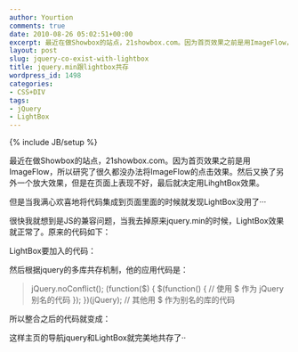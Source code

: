 ```yaml
---
author: Yourtion
comments: true
date: 2010-08-26 05:02:51+00:00
excerpt: 最近在做Showbox的站点，21showbox.com。因为首页效果之前是用ImageFlow，所以研究了很久都没办法将ImageFlow的点击效果。然后又换了另外一个放大效果，但是在页面上表现不好，最后就决定用LihghtBox效果。但是当我满心欢喜地将代码集成到页面里面的时候就发现LightBox没用了···很快我就想到是JS的兼容问题，当我去掉原来jquery.min的时候，LightBox效果就正常了。原来的代码如下：
layout: post
slug: jquery-co-exist-with-lightbox
title: jquery.min跟lightbox共存
wordpress_id: 1498
categories:
- CSS+DIV
tags:
- jQuery
- LightBox
---
```

{% include JB/setup %}

最近在做Showbox的站点，21showbox.com。因为首页效果之前是用ImageFlow，所以研究了很久都没办法将ImageFlow的点击效果。然后又换了另外一个放大效果，但是在页面上表现不好，最后就决定用LihghtBox效果。

但是当我满心欢喜地将代码集成到页面里面的时候就发现LightBox没用了···

很快我就想到是JS的兼容问题，当我去掉原来jquery.min的时候，LightBox效果就正常了。原来的代码如下：


<blockquote><script type="text/javascript" src="jquery.min.js"></script>
<script language="javascript">
$(document).ready(function() {

/*	2nd example	*/
$("#menu2 li a").wrapInner( '<span></span>' );

$("#menu2 li a").each(function() {
$( '<span>' +  $(this).text() + '</span>' ).appendTo( this );
});

$("#menu2 li a").hover(function() {
$(".out",	this).stop().animate({'top':	'45px'},	200); // move down - hide
$(".over",	this).stop().animate({'top':	'0px'},		200); // move down - show

}, function() {
$(".out",	this).stop().animate({'top':	'0px'},		200); // move up - show
$(".over",	this).stop().animate({'top':	'-45px'},	200); // move up - hide
});

});
</script></blockquote>


LightBox要加入的代码：


<blockquote><script type="text/javascript" src="js/prototype.js"></script>
<script type="text/javascript" src="js/scriptaculous.js?load=effects,builder"></script>
<script type="text/javascript" src="js/lightbox.js"></script></blockquote>


然后根据jquery的多库共存机制，他的应用代码是：


<blockquote>jQuery.noConflict();
(function($) {
$(function() {
// 使用 $ 作为 jQuery 别名的代码
});
})(jQuery);
// 其他用 $ 作为别名的库的代码</blockquote>


所以整合之后的代码就变成：


<blockquote><script type="text/javascript" src="jquery.min.js"></script>
<script type="text/javascript" src="js/prototype.js"></script>
<script type="text/javascript" src="js/scriptaculous.js?load=effects,builder"></script>
<script type="text/javascript" src="js/lightbox.js"></script>
<script language="javascript">
jQuery.noConflict();
(function($) {
$(function() {

$(document).ready(function() {

/*	2nd example	*/
$("#menu2 li a").wrapInner( '<span></span>' );

$("#menu2 li a").each(function() {
$( '<span>' +  $(this).text() + '</span>' ).appendTo( this );
});

$("#menu2 li a").hover(function() {
$(".out",	this).stop().animate({'top':	'45px'},	200); // move down - hide
$(".over",	this).stop().animate({'top':	'0px'},		200); // move down - show

}, function() {
$(".out",	this).stop().animate({'top':	'0px'},		200); // move up - show
$(".over",	this).stop().animate({'top':	'-45px'},	200); // move up - hide
});

});

});
})(jQuery);
</script></blockquote>


这样主页的导航jquery和LightBox就完美地共存了··
